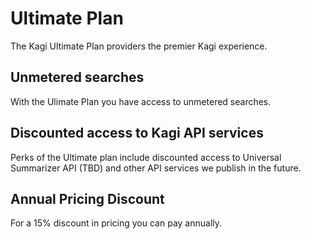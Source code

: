 # Ultimate Plan
The Kagi Ultimate Plan providers the premier Kagi experience. 

## Unmetered searches

With the Ulimate Plan you have access to unmetered searches.

## Discounted access to Kagi API services

Perks of the Ultimate plan include discounted access to Universal Summarizer API (TBD) and other API services we publish in the future.

## Annual Pricing Discount

For a 15% discount in pricing you can pay annually. 
